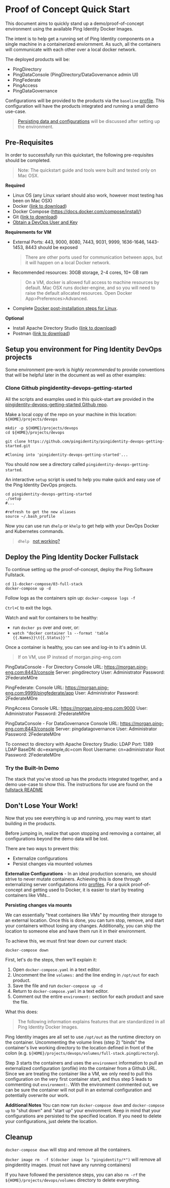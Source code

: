 # Proof of Concept Quick Start

This document aims to quickly stand up a demo/proof-of-concept environment using the available Ping Identity Docker Images.

The intent is to help get a running set of Ping Identity components on a single machine in a containerized enviornment. As such, all the containers will communicate with each other over a local docker network. 

The deployed products will be: 
  * PingDirectory
  * PingDataConsole (PingDirectory/DataGovernance admin UI)
  * PingFederate
  * PingAccess
  * PingDataGovernance

Configurations will be provided to the products via the `baseline` [profile](./server-profiles/README.md). This configuration will have the products integrated and running a small demo use-case.

> [Persisting data and configurations](#dont-lose-your-work) will be discussed after setting up the environment. 

## Pre-Requisites

In order to successfully run this quickstart, the following pre-requisites should be completed.
> Note: The quickstart guide and tools were built and tested only on Mac OSX.

**Required**

* Linux OS (any Linux variant should also work, however most testing has been on Mac OSX)
* Docker ([link to download](https://hub.docker.com/editions/community/docker-ce-desktop-mac))
* Docker Compose (https://docs.docker.com/compose/install/)
* Git ([link to download](https://git-scm.com/downloads))
* [Obtain a DevOps User and Key](https://pingidentity-devops.gitbook.io/devops/prod-license#obtaining-a-ping-identity-devops-user-and-key)

**Requirements for VM**

* External Ports: 443, 9000, 8080, 7443, 9031, 9999, 1636-1646, 1443-1453, 8443 should be exposed
  > There are other ports used for communication between apps, but it will happen on a local Docker network. 
* Recommended resources: 30GB storage, 2-4 cores, 10+ GB ram
  > On a VM, docker is allowed full access to machine resources by default. Mac OSX runs docker-engine, and so you will need to raise the default allocated resources. Open Docker App>Preferences>Advanced.
* Complete [Docker post-installation steps for Linux](https://docs.docker.com/install/linux/linux-postinstall/). 


**Optional**

* Install Apache Directory Studio \([link to download](https://directory.apache.org/studio/download/download-macosx.html)\)
* Postman \([link to download](https://www.getpostman.com/downloads/)\)

## Setup you environment for Ping Identity DevOps projects

Some environment pre-work is _highly recommended_ to provide conventions that will be helpful later in the document as well as other examples:

### Clone Github pingidentity-devops-getting-started

All the scripts and examples used in this quick-start are provided in the [pingidentity-devops-getting-started Github repo](https://github.com/pingidentity/pingidentity-devops-getting-started.git).

Make a local copy of the repo on your machine in this location:
`${HOME}/projects/devops`

```text
mkdir -p ${HOME}/projects/devops
cd ${HOME}/projects/devops

git clone https://github.com/pingidentity/pingidentity-devops-getting-started.git

#Cloning into 'pingidentity-devops-getting-started'...
```

You should now see a directory called `pingidentity-devops-getting-started`.

An interactive `setup` script is used to help you make quick and easy use of the Ping Identity DevOps projects.

```text
cd pingidentity-devops-getting-started
./setup
#...
```

```
#refresh to get the new aliases
source ~/.bash_profile
```

Now you can use run `dhelp` or `khelp` to get help with your DevOps Docker and Kubernetes commands.

> `dhelp ` [not working?](./troubleshooting/BASIC_TROUBLESHOOTING.md#issue-bad-bash_profile-setup)

## Deploy the Ping Identity Docker Fullstack
To continue setting up the proof-of-concept, deploy the Ping Software Fullstack. 

```
cd 11-docker-compose/03-full-stack
docker-compose up -d
```

Follow logs as the containers spin up: `docker-compose logs -f`

`Ctrl+C` to exit the logs.

Watch and wait for containers to be healthy: 
- run `docker ps` over and over, or:
- `watch "docker container ls --format 'table {{.Names}}\t{{.Status}}'"`

Once a container is healthy, you can see and log-in to it's admin UI. 
> If on VM, use IP instead of morgan.ping-eng.com

PingDataConsole - For Directory
  Console URL: https://morgan.ping-eng.com:8443/console
  Server: pingdirectory
  User: Administrator
  Password: 2FederateM0re

PingFederate:
  Console URL: https://morgan.ping-eng.com:9999/pingfederate/app
  User: Administrator
  Password: 2FederateM0re

PingAccess
  Console URL: https://morgan.ping-eng.com:9000
  User: Administrator
  Password: 2FederateM0re

PingDataConsole - For DataGovernance
  Console URL: https://morgan.ping-eng.com:8443/console
  Server: pingdatagovernance
  User: Administrator
  Password: 2FederateM0re

To connect to directory with Apache Directory Studio:
LDAP Port: 1389
LDAP BaseDN: dc=example,dc=com
Root Username: cn=administrator
Root Password: 2FederateM0re

### Try the Built-In Demo

The stack that you've stood up has the products integrated together, and a demo use-case to show this. The instructions for use are found on the [fullstack README](../11-docker-compose/03-full-stack/README.md#using-the-containers)

## Don't Lose Your Work!

Now that you see everything is up and running, you may want to start building _in_ the products.

Before jumping in, realize that upon stopping and removing a container, all configurations beyond the demo data will be lost. 

There are two ways to prevent this:
- Externalize configurations
- Persist changes via mounted volumes

**Externalize Configurations** - In an ideal production scenario, we should strive to never mutate containers. Achieving this is done through externalizing server configutations into [profiles](./server-profiles/README.md). For a quick proof-of-concept and getting used to Docker, it is easier to start by treating containers like VMs... 

**Persisting changes via mounts**

We can essentially "treat containers like VMs" by mounting their storage to an external location. Once this is done, you can turn stop, remove, and start your containers without losing any changes. Additionally, you can ship the location to someone else and have them run it in their environment. 

To achieve this, we must first tear down our current stack:

```
docker-compose down
```

First, let's do the steps, then we'll explain it:

  1. Open `docker-compose.yaml` in a text editor. 
  2. Uncomment the line `volumes:` and the line ending in `/opt/out` for each product.
  3. Save the file and run `docker-compose up -d`
  4. Return to `docker-compose.yaml` in a text editor. 
  5. Comment out the entire `environment:` section for each product and save the file. 

What this does:

> The following information explains features that are standardized in all Ping Identity Docker Images. 

Ping Identity images are all set to use `/opt/out` as the runtime directory on the container. Uncommenting the volume lines (step 2) "binds" the container's live working directory to the location defined in front of the colon (e.g. `${HOME}/projects/devops/volumes/full-stack.pingdirectory`). 

Step 3 starts the containers and uses the `environment` information to pull an externalized configuration (profile) into the container from a Github URL. Since we are treating the container like a VM, we only need to pull this configuration on the very first container start, and thus step 5 leads to commenting out `environment:`. With the environment commented out, we can be sure the container will not pull in an external configuration and potentially overwrite our work. 

**Additional Notes** 
You can now run `docker-compose down` and `docker-compose up` to "shut down" and "start up" your environment. Keep in mind that your configurations are persisted to the specified location. If you need to delete your configurations, just delete the location.

## Cleanup

`docker-compose down` will stop and remove all the containers. 

`docker image rm  -f $(docker image ls "pingidentity/*")` will remove all pingidentity images. (must not have any running containers)

If you have followed the persistence steps, you can also `rm -rf` the `${HOME}/projects/devops/volumes` directory to delete everything. 